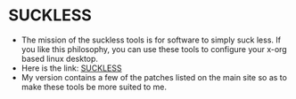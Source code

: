 # SUCKLESS

- The mission of the suckless tools is for software to simply suck less. If you like this philosophy, you can use these tools to configure your x-org based linux desktop. 
- Here is the link: [SUCKLESS](https://suckless.org/)
- My version contains a few of the patches listed on the main site so as to make these tools be more suited to me. 
